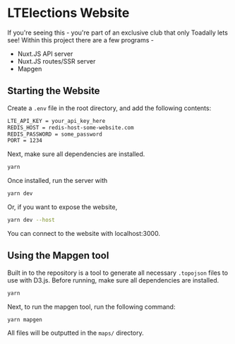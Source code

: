 # LTElections Website
If you're seeing this - you're part of an exclusive club that only Toadally lets see! Within this project there are a few programs -
* Nuxt.JS API server
* Nuxt.JS routes/SSR server
* Mapgen

## Starting the Website
Create a `.env` file in the root directory, and add the following contents:
```bash
LTE_API_KEY = your_api_key_here
REDIS_HOST = redis-host-some-website.com
REDIS_PASSWORD = some_password
PORT = 1234
```

Next, make sure all dependencies are installed.
```bash
yarn
```

Once installed, run the server with
```bash
yarn dev
```
Or, if you want to expose the website,
```bash
yarn dev --host
```
You can connect to the website with localhost:3000.

## Using the Mapgen tool
Built in to the repository is a tool to generate all necessary `.topojson` files to use with D3.js. Before running, make sure all dependencies are installed.
```bash
yarn
```
Next, to run the mapgen tool, run the following command:
```bash
yarn mapgen
```
All files will be outputted in the `maps/` directory.
